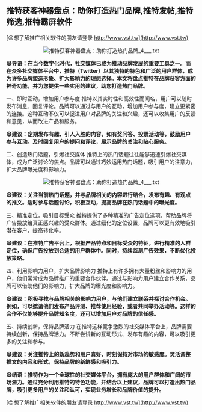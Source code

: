 ## **推特获客神器盘点：助你打造热门品牌,推特发帖,推特筛选,推特霸屏软件**

[😍想了解推广相关软件的朋友请登录 http://www.vst.tw](http://www.vst.tw)

 <center><img src="https://vst.tw/MP4/tuiguang/png/3.png" alt="推特获客神器盘点：助你打造热门品牌_4___.txt"></center>

**😄导语：在当今数字化时代，社交媒体已成为推动品牌发展的重要工具之一。而在众多社交媒体平台中，推特（Twitter）以其独特的特色和广泛的用户群体，成为许多品牌塑造形象、扩大影响力的理想选择。本文将盘点推特在品牌获客方面的神奇功能，并为您提供一些实用的建议，助您打造热门品牌。**

一、即时互动，增加用户参与度
推特以其实时性和高效性而闻名，用户可以随时发布消息、回复评论。品牌可以通过与用户的互动，增加用户参与度，建立更紧密的连接。这种互动不仅可以促进用户对品牌的关注和兴趣，还可以收集用户的反馈和意见，从而改进产品和服务。

**😄建议：定期发布有趣、引人入胜的内容，如有奖问答、投票活动等，鼓励用户参与互动。及时回复用户的提问和评论，展示品牌的关注和贴心服务。**

二、创造热门话题，引爆社交媒体
推特上的热门话题往往能够迅速引爆社交媒体，成为广泛讨论的焦点。品牌可以通过巧妙运用热门话题，吸引用户的注意力，扩大品牌曝光度和影响力。

 <center><img src="https://vst.tw/MP4/tuiguang/png/4.png" alt="推特获客神器盘点：助你打造热门品牌_4___.txt"></center>

**😄建议：关注当前热门话题，并与品牌相关的内容进行结合，发布有趣、有观点的推文。适时参与话题讨论，积极互动，提高品牌在热门话题中的曝光度。**

三、精准定位，吸引目标受众
推特提供了多种精准的广告定位选项，帮助品牌将广告投放给真正感兴趣的受众群体。通过细化的定位设置，品牌可以更有效地吸引潜在客户，提高转化率。

**😄建议：在推特广告平台上，根据产品特点和目标受众的特征，进行精准的人群定位，确保广告投放到合适的用户群体中。同时，持续监测广告效果，不断优化投放策略。**

四、利用影响力用户，扩大品牌影响力
推特上有许多拥有大量粉丝和影响力的用户，他们常常成为品牌推广的重要合作伙伴。通过与影响力用户建立合作关系，品牌可以借助他们的影响力，扩大品牌的曝光度和影响力。

**😄建议：积极寻找与品牌相关的影响力用户，与他们建立联系并探讨合作机会。例如，可以邀请他们发布产品评测、推荐使用经验，或者共同举办活动等。这样的合作不仅能够提升品牌知名度，还可以增加用户对品牌的信任感。**

五、持续创新，保持品牌活力
在推特这样竞争激烈的社交媒体平台上，品牌需要持续创新，保持品牌活力。不断尝试新的互动形式、发布有趣的内容，可以吸引更多的关注和参与。

**😄建议：关注推特上的新趋势和用户喜好，时刻保持对市场的敏感度。灵活调整推文的内容和形式，保持品牌的新鲜感和吸引力。**

**😄结语：推特作为一个全球性的社交媒体平台，拥有庞大的用户群体和广阔的市场潜力。通过充分利用推特的特色功能，并结合以上建议，品牌可以打造出热门品牌，吸引更多用户的关注和认可，实现业务增长和品牌价值的提升。**

[😍想了解推广相关软件的朋友请登录 http://www.vst.tw](http://www.vst.tw)



